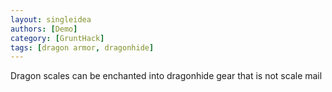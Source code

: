 ```yaml
---
layout: singleidea
authors: [Demo]
category: [GruntHack]
tags: [dragon armor, dragonhide]
---
```

Dragon scales can be enchanted into dragonhide gear that is not scale mail
